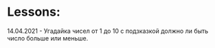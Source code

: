 # Lessons:
14.04.2021 - Угадайка чисел от 1 до 10 с подзказкой должно ли быть число больше или меньше.
